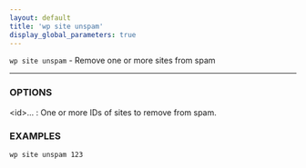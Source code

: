 ```yaml
---
layout: default
title: 'wp site unspam'
display_global_parameters: true
---
```


`wp site unspam` - Remove one or more sites from spam

<hr />

### OPTIONS

&lt;id&gt;...
: One or more IDs of sites to remove from spam.

### EXAMPLES

    wp site unspam 123



